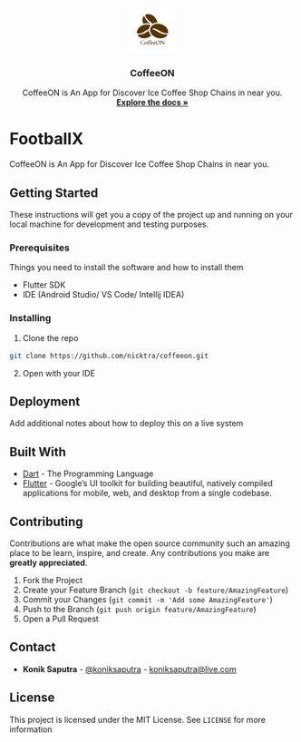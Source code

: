 <p align="center">
  <a href="https://github.com/nicktra/coffeeon">
    <img src="assets/icon/icon.png" alt="Logo" width="80" height="80">
  </a>

  <h3 align="center">CoffeeON</h3>

  <p align="center">
    CoffeeON is An App for Discover Ice Coffee Shop Chains in near you.
    <br />
    <a href="https://github.com/nicktra/coffeeon"><strong>Explore the docs »</strong></a>
  </p>
</p>

# FootballX

CoffeeON is An App for Discover Ice Coffee Shop Chains in near you.

## Getting Started

These instructions will get you a copy of the project up and running on your local machine for development and testing purposes.

### Prerequisites

Things you need to install the software and how to install them

* Flutter SDK
* IDE (Android Studio/ VS Code/ Intellij IDEA)

### Installing

1. Clone the repo
```sh
git clone https://github.com/nicktra/coffeeon.git
```
2. Open with your IDE

## Deployment

Add additional notes about how to deploy this on a live system

## Built With

* [Dart](https://dart.dev/) - The Programming Language
* [Flutter](https://flutter.dev/) -  Google’s UI toolkit for building beautiful, natively compiled applications for mobile, web, and desktop from a single codebase.

## Contributing

Contributions are what make the open source community such an amazing place to be learn, inspire, and create. Any contributions you make are **greatly appreciated**.

1. Fork the Project
2. Create your Feature Branch (`git checkout -b feature/AmazingFeature`)
3. Commit your Changes (`git commit -m 'Add some AmazingFeature'`)
4. Push to the Branch (`git push origin feature/AmazingFeature`)
5. Open a Pull Request

## Contact

* **Konik Saputra** - [@koniksaputra](https://twitter.com/koniksaputra) - koniksaputra@live.com

## License

This project is licensed under the MIT License. See `LICENSE` for more information